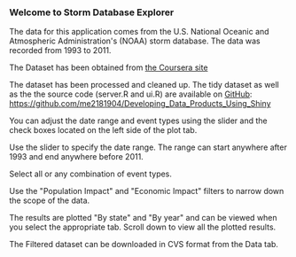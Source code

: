 ### Welcome to Storm Database Explorer

The data for this application comes from the U.S. National Oceanic and Atmospheric Administration's (NOAA) storm database. The data was recorded from 1993 to 2011. 

The Dataset has been obtained from [the Coursera site](https://d396qusza40orc.cloudfront.net/repdata%2Fdata%2FStormData.csv.bz2)

The dataset has been processed and cleaned up. The tidy dataset as well as the the source code (server.R and ui.R) are available on [GitHub](http://github.com/me2181904/Developing_Data_Products_Using_Shiny): https://github.com/me2181904/Developing_Data_Products_Using_Shiny

You can adjust the date range and event types using the slider and the check boxes located on the left side of the plot tab. 

Use the slider to specify the date range. The range can start anywhere after 1993 and end anywhere before 2011.

Select all or any combination of event types. 

Use the "Population Impact" and "Economic Impact" filters to narrow down the scope of the data. 

The results are plotted "By state" and "By year" and can be viewed when you select the appropriate tab. Scroll down to view all the plotted results. 

The Filtered dataset can be downloaded in CVS format from the Data tab. 